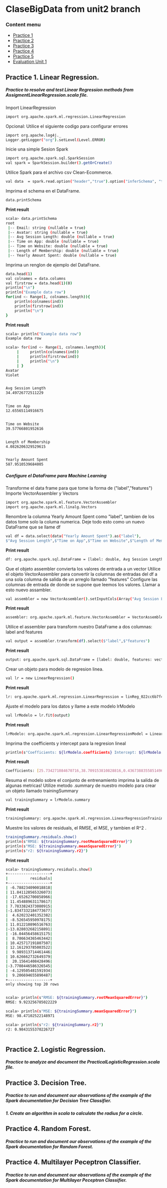 # ClaseBigData from unit2 branch
### Content menu
+ [Practice 1](#practice-1-linear-regression)
+ [Practice 2](#practice-2-logistic-regression)
+ [Practice 3](#practice-3-decision-tree)
+ [Practice 4](#practice-4-random-forest)
+ [Practice 5](#practice-5-multilayer-peceptron-classifier)
+ [Evaluation Unit 1](#evaluation-unit-2)

## Practice 1. Linear Regression. 
##### Practice to resolve and test Linear Regression methods from AssigmentLinearRegression.scala file.

Import LinearRegression
```sh
import org.apache.spark.ml.regression.LinearRegression
```

Opcional: Utilice el siguiente codigo para configurar errores
```sh
import org.apache.log4j._
Logger.getLogger("org").setLevel(Level.ERROR)
```

Inicie una simple Sesion Spark
```sh
import org.apache.spark.sql.SparkSession
val spark = SparkSession.builder().getOrCreate()
```

Utilice Spark para el archivo csv Clean-Ecommerce.
```sh
val data  = spark.read.option("header","true").option("inferSchema", "true").format("csv").load("Clean-Ecommerce.csv")
```

Imprima el schema en el DataFrame.
```sh
data.printSchema
```
**Print result**
```sh
scala> data.printSchema
root
 |-- Email: string (nullable = true)
 |-- Avatar: string (nullable = true)
 |-- Avg Session Length: double (nullable = true)
 |-- Time on App: double (nullable = true)
 |-- Time on Website: double (nullable = true)
 |-- Length of Membership: double (nullable = true)
 |-- Yearly Amount Spent: double (nullable = true)
 ```

Imprima un renglon de ejemplo del DataFrane.

```sh
data.head(1)
val colnames = data.columns
val firstrow = data.head(1)(0)
println("\n")
println("Example data row")
for(ind <- Range(1, colnames.length)){
    println(colnames(ind))
    println(firstrow(ind))
    println("\n")
}
```
**Print result**
```sh
scala> println("Example data row")
Example data row

scala> for(ind <- Range(1, colnames.length)){
     |     println(colnames(ind))
     |     println(firstrow(ind))
     |     println("\n")
     | }
Avatar
Violet


Avg Session Length
34.49726772511229


Time on App
12.65565114916675


Time on Website
39.57766801952616


Length of Membership
4.0826206329529615


Yearly Amount Spent
587.9510539684005

```

##### Configure el DataFrame para Machine Learning

Transforme el data frame para que tome la forma de ("label","features")
Importe VectorAssembler y Vectors

```sh
import org.apache.spark.ml.feature.VectorAssembler
import org.apache.spark.ml.linalg.Vectors
```

Renombre la columna Yearly Amount Spent como "label", tambien de los datos tome solo la columa numerica. Deje todo esto como un nuevo DataFrame que se llame df

```sh
val df = data.select(data("Yearly Amount Spent").as("label"),
$"Avg Session Length",$"Time on App",$"Time on Website",$"Length of Membership")
```
**Print result**
```sh
df: org.apache.spark.sql.DataFrame = [label: double, Avg Session Length: double ... 3 more fields]
```

Que el objeto assembler convierta los valores de entrada a un vector
Utilice el objeto VectorAssembler para convertir la columnas de entradas del df a una sola columna de salida de un arreglo llamado  "features"
Configure las columnas de entrada de donde se supone que leemos los valores.
Llamar a esto nuevo assambler.

```sh
val assembler = new VectorAssembler().setInputCols(Array("Avg Session Length","Time on App","Time on Website","Length of Membership")).setOutputCol("features")
```
**Print result**
```sh
assembler: org.apache.spark.ml.feature.VectorAssembler = VectorAssembler: uid=vecAssembler_b3c45a0cf4e8, handleInvalid=error, numInputCols=4
```

Utilice el assembler para transform nuestro DataFrame a dos columnas: label and features

```sh
val output = assembler.transform(df).select($"label",$"features")
```
**Print result**
```sh
output: org.apache.spark.sql.DataFrame = [label: double, features: vector]
```

Crear un objeto para modelo de regresion linea.

```sh
val lr = new LinearRegression()
```
**Print result**
```sh
lr: org.apache.spark.ml.regression.LinearRegression = linReg_022cc6b7f4ca
```

Ajuste el modelo para los datos y llame a este modelo lrModelo

```sh
val lrModelo = lr.fit(output)
```
**Print result**
```sh
lrModelo: org.apache.spark.ml.regression.LinearRegressionModel = LinearRegressionModel: uid=linReg_022cc6b7f4ca, numFeatures=4
```

Imprima the  coefficients y intercept para la regresion lineal

```sh
println(s"Coefficients: ${lrModelo.coefficients} Intercept: ${lrModelo.intercept}")
```
**Print result**
```sh
Coefficients: [25.734271084670716,38.709153810828816,0.43673883558514964,61.57732375487594] Intercept: -1051.5942552990748
```

Resuma el modelo sobre el conjunto de entrenamiento imprima la salida de algunas metricas!
Utilize metodo .summary de nuestro  modelo para crear un objeto
llamado trainingSummary

```sh
val trainingSummary = lrModelo.summary
```

**Print result**
```sh
trainingSummary: org.apache.spark.ml.regression.LinearRegressionTrainingSummary = org.apache.spark.ml.regression.LinearRegressionTrainingSummary@7d026083
```

Muestre los valores de residuals, el RMSE, el MSE, y tambien el R^2 .

```sh
trainingSummary.residuals.show()
println(s"RMSE: ${trainingSummary.rootMeanSquaredError}")
println(s"MSE: ${trainingSummary.meanSquaredError}")
println(s"r2: ${trainingSummary.r2}")
```
**Print result**
```sh
scala> trainingSummary.residuals.show()
+-------------------+
|          residuals|
+-------------------+
| -6.788234090018818|
| 11.841128565326073|
| -17.65262700858966|
| 11.454889631178617|
| 7.7833824373080915|
|-1.8347332184773677|
|  4.620232401352382|
| -8.526545950978175|
| 11.012210896516763|
|-13.828032682158891|
| -16.04456458615175|
|  8.786634365463442|
| 10.425717191807507|
| 12.161293785003522|
|  9.989313714461446|
| 10.626662732649379|
|  20.15641408428496|
|-3.7708446586326545|
| -4.129505481591934|
|  9.206694655890487|
+-------------------+
only showing top 20 rows


scala> println(s"RMSE: ${trainingSummary.rootMeanSquaredError}")
RMSE: 9.923256785022229

scala> println(s"MSE: ${trainingSummary.meanSquaredError}")
MSE: 98.47102522148971

scala> println(s"r2: ${trainingSummary.r2}")
r2: 0.9843155370226727
    
```

## Practice 2. Logistic Regression.
##### Practice to analyze and document the PracticalLogisticRegression.scala file.


## Practice 3. Decision Tree. 
##### Practice to run and document our observations of the example of the Spark documentation for Decision Tree Classifier.

##### 1. Create an algorithm in scala to calculate the **radius** for a circle.

## Practice 4. Random Forest.
##### Practice to run and document our observations of the example of the Spark documentation for Random Forest.

## Practice 4. Multilayer Peceptron Classifier.
##### Practice to run and document our observations of the example of the Spark documentation for Multilayer Peceptron Classifier.
